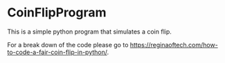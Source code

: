 # CoinFlipProgram

This is a simple python program that simulates a coin flip.

For a break down of the code please go to https://reginaoftech.com/how-to-code-a-fair-coin-flip-in-python/.
